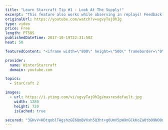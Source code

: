 ```yaml
---
title: "Learn Starcraft Tip #1 - Look At The Supply!"
excerpt: "This feature also works while observing in replays! Feedback and tip suggestions are appreciated :)"
originalUrl: https://youtube.com/watch?v=ugvyTajOhIg
type: video
price: Free
length: PT58S
publishedDateTime: 2017-10-19T22:31:50Z
heat: 50

featuredContent: "<iframe width=\"800\" height=\"500\" frameborder=\"0\" src=\"https://www.youtube.com/embed/ugvyTajOhIg\" allow=\"accelerometer; autoplay; encrypted-media; gyroscope; picture-in-picture\" allowfullscreen></iframe>"

provider:
  name: WinterStarcraft
  domain: youtube.com

topics:
  - StarCraft 2

images:
  - url: https://i.ytimg.com/vi/ugvyTajOhIg/maxresdefault.jpg
    width: 1280
    height: 720
    isCached: true

secured: "3GHvV+HDtqoblTAgshzGE6QmBVXxh5Q3ht+g6UmV5pW9nGCkKoZa0tbO9NOOnk8+2xLQS0R1QVhNzec+z6cLOhaWQLnpPlWacuj3ulfwB2B/cJci1iS4bG1aj4O+NdGXE71GRs7kgj+NY/fy+Q0nJ7y2ritSN/Te8+em2k8virt9038azpyDY/M3m4GWLlgrJcqZwmmOh8u/HU8EJqV8o01OlmtBOrLRCzEKFWW+tmiRepZis106fgP8P7RHt9bmkHkfmDX0oSnHY9iteSEBnfYfbLeXTQYEzRrBT/AWgH9YrsIe59taGL3oArfWtFEacCIOQoJj+nOtCp0TNJDx9+J75Dt7NaTr9Hod9s9pApiGFmR2q2lgrxcwrNAZ9KGu0NbFDlJNVZVhPmlOoCIl082zTYeQbu+pvUzjHmZgPkM=;uM57XeZiFIkuTj/6aSfW4Q=="
---
```


